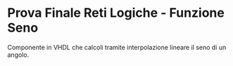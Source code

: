 # Prova Finale Reti Logiche - Funzione Seno 
 Componente in VHDL che calcoli tramite interpolazione lineare il seno di un angolo.
